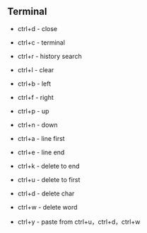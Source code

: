 ## Terminal

- ctrl+d - close
- ctrl+c - terminal
- ctrl+r - history search
- ctrl+l - clear

- ctrl+b - left
- ctrl+f - right
- ctrl+p - up
- ctrl+n - down
- ctrl+a - line first
- ctrl+e - line end

- ctrl+k - delete to end
- ctrl+u - delete to first
- ctrl+d - delete char
- ctrl+w - delete word
- ctrl+y - paste from ctrl+u，ctrl+d，ctrl+w



